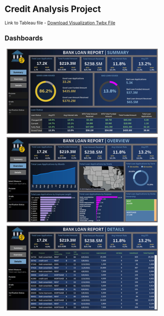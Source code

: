 # Credit Analysis Project
Link to Tableau file - [Download Visualization Twbx File](Bank_Loan_Analysis.twbx)

## Dashboards
![Summary](images/summary.png)
![Overview](images/overview_1.png)
![Details](images/details.png)
